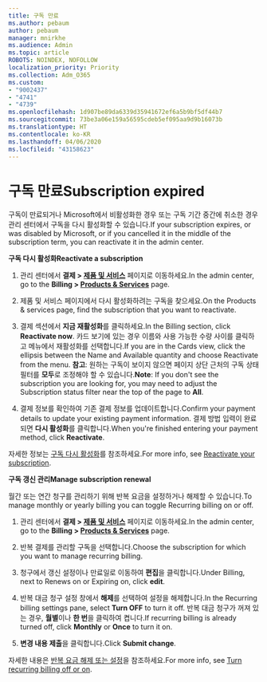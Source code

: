 ```yaml
---
title: 구독 만료
ms.author: pebaum
author: pebaum
manager: mnirkhe
ms.audience: Admin
ms.topic: article
ROBOTS: NOINDEX, NOFOLLOW
localization_priority: Priority
ms.collection: Adm_O365
ms.custom:
- "9002437"
- "4741"
- "4739"
ms.openlocfilehash: 1d907be89da6339d35941672ef6a5b9bf5df44b7
ms.sourcegitcommit: 73be3a06e159a56595cdeb5ef095aa9d9b16073b
ms.translationtype: HT
ms.contentlocale: ko-KR
ms.lasthandoff: 04/06/2020
ms.locfileid: "43158623"
---
```

# <a name="subscription-expired"></a><span data-ttu-id="f10f5-102">구독 만료</span><span class="sxs-lookup"><span data-stu-id="f10f5-102">Subscription expired</span></span>

<span data-ttu-id="f10f5-103">구독이 만료되거나 Microsoft에서 비활성화한 경우 또는 구독 기간 중간에 취소한 경우 관리 센터에서 구독을 다시 활성화할 수 있습니다.</span><span class="sxs-lookup"><span data-stu-id="f10f5-103">If your subscription expires, or was disabled by Microsoft, or if you cancelled it in the middle of the subscription term, you can reactivate it in the admin center.</span></span>

<span data-ttu-id="f10f5-104">**구독 다시 활성화**</span><span class="sxs-lookup"><span data-stu-id="f10f5-104">**Reactivate a subscription**</span></span>

1. <span data-ttu-id="f10f5-105">관리 센터에서 **결제 > [제품 및 서비스](https://go.microsoft.com/fwlink/p/?linkid=842054)** 페이지로 이동하세요.</span><span class="sxs-lookup"><span data-stu-id="f10f5-105">In the admin center, go to the **Billing > [Products & Services](https://go.microsoft.com/fwlink/p/?linkid=842054)** page.</span></span>

2. <span data-ttu-id="f10f5-106">제품 및 서비스 페이지에서 다시 활성화하려는 구독을 찾으세요.</span><span class="sxs-lookup"><span data-stu-id="f10f5-106">On the Products & services page, find the subscription that you want to reactivate.</span></span>

3. <span data-ttu-id="f10f5-107">결제 섹션에서 **지금 재활성화**를 클릭하세요.</span><span class="sxs-lookup"><span data-stu-id="f10f5-107">In the Billing section, click **Reactivate now**.</span></span>  <span data-ttu-id="f10f5-108">카드 보기에 있는 경우 이름와 사용 가능한 수량 사이를 클릭하고 메뉴에서 재활성화를 선택합니다.</span><span class="sxs-lookup"><span data-stu-id="f10f5-108">If you are in the Cards view, click the ellipsis between the Name and Available quantity and choose Reactivate from the menu.</span></span> <span data-ttu-id="f10f5-109">**참고**: 원하는 구독이 보이지 않으면 페이지 상단 근처의 구독 상태 필터를 **모두**로 조정해야 할 수 있습니다.</span><span class="sxs-lookup"><span data-stu-id="f10f5-109">**Note**: If you don't see the subscription you are looking for, you may need to adjust the Subscription status filter near the top of the page to **All**.</span></span>

4. <span data-ttu-id="f10f5-110">결제 정보를 확인하여 기존 결제 정보를 업데이트합니다.</span><span class="sxs-lookup"><span data-stu-id="f10f5-110">Confirm your payment details to update your existing payment information.</span></span> <span data-ttu-id="f10f5-111">결제 방법 입력이 완료되면 **다시 활성화**를 클릭합니다.</span><span class="sxs-lookup"><span data-stu-id="f10f5-111">When you're finished entering your payment method, click **Reactivate**.</span></span>

<span data-ttu-id="f10f5-112">자세한 정보는 [구독 다시 활성화](https://docs.microsoft.com/office365/admin/subscriptions-and-billing/reactivate-your-subscription)를 참조하세요.</span><span class="sxs-lookup"><span data-stu-id="f10f5-112">For more info, see [Reactivate your subscription](https://docs.microsoft.com/office365/admin/subscriptions-and-billing/reactivate-your-subscription).</span></span>

<span data-ttu-id="f10f5-113">**구독 갱신 관리**</span><span class="sxs-lookup"><span data-stu-id="f10f5-113">**Manage subscription renewal**</span></span>

<span data-ttu-id="f10f5-114">월간 또는 연간 청구를 관리하기 위해 반복 요금을 설정하거나 해제할 수 있습니다.</span><span class="sxs-lookup"><span data-stu-id="f10f5-114">To manage monthly or yearly billing you can toggle Recurring billing on or off.</span></span>

1. <span data-ttu-id="f10f5-115">관리 센터에서 **결제 > [제품 및 서비스](https://go.microsoft.com/fwlink/p/?linkid=842054)** 페이지로 이동하세요.</span><span class="sxs-lookup"><span data-stu-id="f10f5-115">In the admin center, go to the **Billing > [Products & Services](https://go.microsoft.com/fwlink/p/?linkid=842054)** page.</span></span>

2. <span data-ttu-id="f10f5-116">반복 결제를 관리할 구독을 선택합니다.</span><span class="sxs-lookup"><span data-stu-id="f10f5-116">Choose the subscription for which you want to manage recurring billing.</span></span> 

3. <span data-ttu-id="f10f5-117">청구에서 갱신 설정이나 만료일로 이동하여 **편집**을 클릭합니다.</span><span class="sxs-lookup"><span data-stu-id="f10f5-117">Under Billing, next to Renews on or Expiring on, click **edit**.</span></span>

4. <span data-ttu-id="f10f5-118">반복 대금 청구 설정 창에서 **해제**를 선택하여 설정을 해제합니다.</span><span class="sxs-lookup"><span data-stu-id="f10f5-118">In the Recurring billing settings pane, select **Turn OFF** to turn it off.</span></span> <span data-ttu-id="f10f5-119">반복 대금 청구가 꺼져 있는 경우, **월별**이나 **한 번**을 클릭하여 켭니다.</span><span class="sxs-lookup"><span data-stu-id="f10f5-119">If recurring billing is already turned off, click **Monthly** or **Once** to turn it on.</span></span> 

5. <span data-ttu-id="f10f5-120">**변경 내용 제출**을 클릭합니다.</span><span class="sxs-lookup"><span data-stu-id="f10f5-120">Click **Submit change**.</span></span>

<span data-ttu-id="f10f5-121">자세한 내용은 [반복 요금 해제 또는 설정](https://docs.microsoft.com/office365/admin/subscriptions-and-billing/renew-your-subscription#turn-recurring-billing-off-or-on)을 참조하세요.</span><span class="sxs-lookup"><span data-stu-id="f10f5-121">For more info, see [Turn recurring billing off or on](https://docs.microsoft.com/office365/admin/subscriptions-and-billing/renew-your-subscription#turn-recurring-billing-off-or-on).</span></span>
